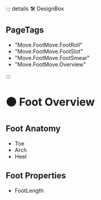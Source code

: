 ::: details 🛠 <dev>DesignBox</dev> 

<h2>PageTags</h2>

- "Move.FootMove.FootRoll"
- "Move.FootMove.FootSlot"
- "Move.FootMove.FootSmear"
- "Move.FootMove.Overview"

:::

# 🟠 <move>Foot Overview</move>

## Foot Anatomy

- Toe
- Arch
- Heel

## Foot Properties
- FootLength


